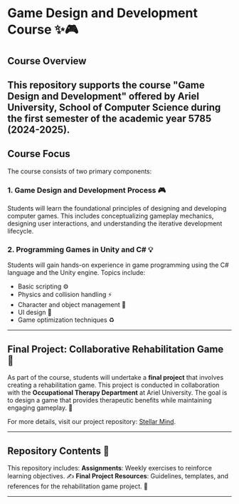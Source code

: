 # Game Design and Development Course ✨🎮

## Course Overview
This repository supports the course **"Game Design and Development"** offered by **Ariel University, School of Computer Science** during the first semester of the academic year 5785 (2024-2025). 
---

## Course Focus
The course consists of two primary components:

### 1. **Game Design and Development Process** 🎮
Students will learn the foundational principles of designing and developing computer games. This includes conceptualizing gameplay mechanics, designing user interactions, and understanding the iterative development lifecycle.

### 2. **Programming Games in Unity and C#** 💡
Students will gain hands-on experience in game programming using the C# language and the Unity engine. Topics include:
- Basic scripting ⚙️
- Physics and collision handling ⚡
- Character and object management 👷
- UI design 🎨
- Game optimization techniques ♻️

---

## Final Project: Collaborative Rehabilitation Game 🔧
As part of the course, students will undertake a **final project** that involves creating a rehabilitation game. This project is conducted in collaboration with the **Occupational Therapy Department** at Ariel University. The goal is to design a game that provides therapeutic benefits while maintaining engaging gameplay. 🎯

For more details, visit our project repository: [Stellar Mind](https://github.com/TwoBitCode/Stellar_Mind).

---

## Repository Contents 📂
This repository includes:
**Assignments**: Weekly exercises to reinforce learning objectives. ✍️
**Final Project Resources**: Guidelines, templates, and references for the rehabilitation game project. 📖

---
